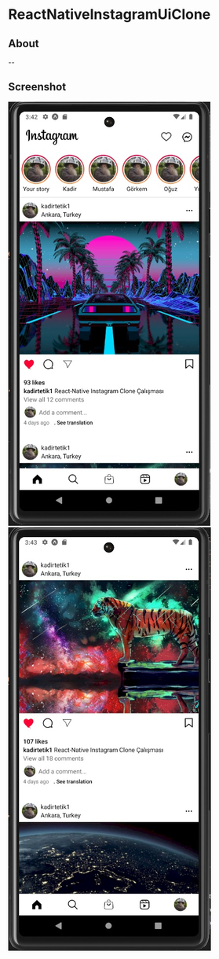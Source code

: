 ﻿# ReactNativeInstagramUiClone
## About
--
## Screenshot
![alt text](https://github.com/kadirtetik1/ReactNativeInstagramUiClone/blob/main/screenshots/ss1.jpg)
![alt text](https://github.com/kadirtetik1/ReactNativeInstagramUiClone/blob/main/screenshots/ss2.jpg)
